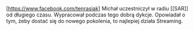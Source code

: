 [https://www.facebook.com/tenrasiak]
Michał uczestniczył w radiu [[SAR]] od długiego czasu.
Wypracował podczas tego dobrą dykcje.
Opowiadał o tym, żeby dostać się do nowego pokolenia, to najlepiej działa Streaming.